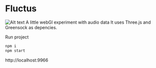 Fluctus
===================

![Alt text](http://jojo.ninja/share/fluctus.png "fluctus")
A little webGl experiment with audio data
It uses Three.js and Greensock as depencies.

Run project
```bash
npm i
npm start
```
http://localhost:9966
